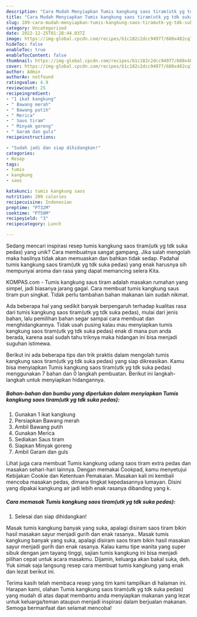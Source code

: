 ```yaml
---
description: "Cara Mudah Menyiapkan Tumis kangkung saos tiram(utk yg tdk suka pedas) yang Lezat"
title: "Cara Mudah Menyiapkan Tumis kangkung saos tiram(utk yg tdk suka pedas) yang Lezat"
slug: 289-cara-mudah-menyiapkan-tumis-kangkung-saos-tiramutk-yg-tdk-suka-pedas-yang-lezat
category: Uncategorized
date: 2022-12-25T01:28:44.037Z
image: https://img-global.cpcdn.com/recipes/b1c182c2dcc94977/680x482cq70/tumis-kangkung-saos-tiramutk-yg-tdk-suka-pedas-foto-resep-utama.jpg
hideToc: false
enableToc: true
enableTocContent: false
thumbnail: https://img-global.cpcdn.com/recipes/b1c182c2dcc94977/680x482cq70/tumis-kangkung-saos-tiramutk-yg-tdk-suka-pedas-foto-resep-utama.jpg
cover: https://img-global.cpcdn.com/recipes/b1c182c2dcc94977/680x482cq70/tumis-kangkung-saos-tiramutk-yg-tdk-suka-pedas-foto-resep-utama.jpg
author: Admin
authorAv: notfound
ratingvalue: 4.9
reviewcount: 25
recipeingredient:
- "1 ikat kangkung"
- " Bawang merah"
- " Bawang putih"
- " Merica"
- " Saus tiram"
- " Minyak goreng"
- " Garam dan guls"
recipeinstructions:

- "Sudah jadi dan siap dihidangkan!"
categories:
- Resep
tags:
- tumis
- kangkung
- saos

katakunci: tumis kangkung saos 
nutrition: 209 calories
recipecuisine: Indonesian
preptime: "PT32M"
cooktime: "PT50M"
recipeyield: "3"
recipecategory: Lunch

---
```





Sedang mencari inspirasi resep tumis kangkung saos tiram(utk yg tdk suka pedas) yang unik? Cara membuatnya sangat gampang. Jika salah mengolah maka hasilnya tidak akan memuaskan dan bahkan tidak sedap. Padahal tumis kangkung saos tiram(utk yg tdk suka pedas) yang enak harusnya sih mempunyai aroma dan rasa yang dapat memancing selera Kita.





KOMPAS.com - Tumis kangkung saus tiram adalah masakan rumahan yang simpel, jadi biasanya jarang gagal. Cara membuat tumis kangkung saus tiram pun singkat. Tidak perlu tambahan bahan makanan lain sudah nikmat.

Ada beberapa hal yang sedikit banyak berpengaruh terhadap kualitas rasa dari tumis kangkung saos tiram(utk yg tdk suka pedas), mulai dari jenis bahan, lalu pemilihan bahan segar sampai cara membuat dan menghidangkannya. Tidak usah pusing kalau mau menyiapkan tumis kangkung saos tiram(utk yg tdk suka pedas) enak di mana pun anda berada, karena asal sudah tahu triknya maka hidangan ini bisa menjadi suguhan istimewa.






Berikut ini ada beberapa tips dan trik praktis dalam mengolah tumis kangkung saos tiram(utk yg tdk suka pedas) yang siap dikreasikan. Kamu bisa menyiapkan Tumis kangkung saos tiram(utk yg tdk suka pedas) menggunakan 7 bahan dan 0 langkah pembuatan. Berikut ini langkah-langkah untuk menyiapkan hidangannya.

<!--inarticleads1-->

##### Bahan-bahan dan bumbu yang diperlukan dalam menyiapkan Tumis kangkung saos tiram(utk yg tdk suka pedas):

1. Gunakan 1 ikat kangkung
1. Persiapkan  Bawang merah
1. Ambil  Bawang putih
1. Gunakan  Merica
1. Sediakan  Saus tiram
1. Siapkan  Minyak goreng
1. Ambil  Garam dan guls


Lihat juga cara membuat Tumis kangkung udang saos tiram extra pedas dan masakan sehari-hari lainnya. Dengan memakai Cookpad, kamu menyetujui Kebijakan Cookie dan Ketentuan Pemakaian. Masakan kali ini kembali mencoba masakan pedas, dimana tingkat kepedasannya lumayan. Disini yang dipakai kangkung air jadi lebih enak rasanya dibanding yang k. 

<!--inarticleads2-->

##### Cara memasak Tumis kangkung saos tiram(utk yg tdk suka pedas):


1. Selesai dan siap dihidangkan!

Masak tumis kangkung banyak yang suka, apalagi disiram saos tiram bikin hasil masakan sayur menjadi gurih dan enak rasanya.. Masak tumis kangkung banyak yang suka, apalagi disiram saos tiram bikin hasil masakan sayur menjadi gurih dan enak rasanya. Kalau kamu tipe wanita yang super sibuk dengan jam tayang tinggi, sajian tumis kangkung ini bisa menjadi pilihan cepat untuk acara masakmu. Dijamin, keluarga akan bakal suka, deh. Yuk simak saja langsung resep cara membuat tumis kangkung yang enak dan lezat berikut ini. 

Terima kasih telah membaca resep yang tim kami tampilkan di halaman ini. Harapan kami, olahan Tumis kangkung saos tiram(utk yg tdk suka pedas) yang mudah di atas dapat membantu anda menyiapkan makanan yang lezat untuk keluarga/teman ataupun menjadi inspirasi dalam berjualan makanan. Semoga bermanfaat dan selamat mencoba!
